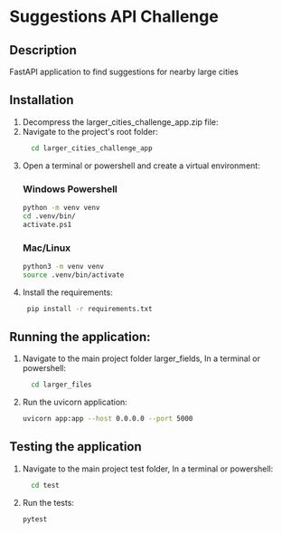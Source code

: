 # Suggestions API Challenge

## Description

FastAPI application to find suggestions for nearby large cities

## Installation

1. Decompress the larger_cities_challenge_app.zip file:
2. Navigate to the project's root folder:
    ```bash
      cd larger_cities_challenge_app
    ```
3. Open a terminal or powershell and create a virtual environment:
   ### Windows Powershell
    ```bash
    python -m venv venv
    cd .venv/bin/
    activate.ps1
    ```
   ### Mac/Linux
    ```bash
    python3 -m venv venv
    source .venv/bin/activate
    ```
4. Install the requirements:
   ```bash
    pip install -r requirements.txt
    ```

## Running the application:

1. Navigate to the main project folder larger_fields, In a terminal or powershell:
    ```bash
      cd larger_files
   ```
2. Run the uvicorn application:
   ```bash
   uvicorn app:app --host 0.0.0.0 --port 5000
   ```

## Testing the application

1. Navigate to the main project test folder, In a terminal or powershell:
    ```bash
      cd test
   ```
2. Run the tests:
   ```bash
   pytest
   ```